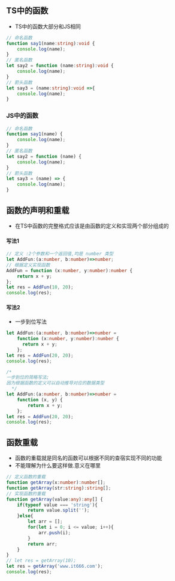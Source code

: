 ## TS中的函数

- TS中的函数大部分和JS相同

```typescript
// 命名函数
function say1(name:string):void {
    console.log(name);
}
// 匿名函数
let say2 = function (name:string):void {
    console.log(name);
}
// 箭头函数
let say3 = (name:string):void =>{
    console.log(name);
}
```



### JS中的函数

```js
// 命名函数
function say1(name) {
    console.log(name);
}
// 匿名函数
let say2 = function (name) {
    console.log(name);
}
// 箭头函数
let say3 = (name) => {
    console.log(name);
}
```



## 函数的声明和重载

- 在TS中函数的完整格式应该是由函数的定义和实现两个部分组成的

#### 写法1

```typescript
// 定义 :2个参数和一个返回值,均是 number 类型
let AddFun:(a:number, b:number)=>number;
// 根据定义实现函数
AddFun = function (x:number, y:number):number {
    return x + y;
};
let res = AddFun(10, 20);
console.log(res);

```

#### 写法2

- 一步到位写法

~~~typescript
let AddFun:(a:number, b:number)=>number =
    function (x:number, y:number):number {
      return x + y;
    };
let res = AddFun(20, 20);
console.log(res);

/* 
一步到位的简略写法;
因为根据函数的定义可以自动推导对应的数据类型
  */ 
let AddFun:(a:number, b:number)=>number =
    function (x, y) {
        return x + y;
    };
let res = AddFun(20, 20);
console.log(res);
~~~







## 函数重载

- 函数的重载就是同名的函数可以根据不同的查宿实现不同的功能
- 不能理解为什么要这样做.意义在哪里

```typescript
// 定义函数的重载
function getArray(x:number):number[];
function getArray(str:string):string[];
// 实现函数的重载
function getArray(value:any):any[] {
    if(typeof value === 'string'){
        return value.split('');
    }else{
        let arr = [];
        for(let i = 0; i <= value; i++){
            arr.push(i);
        }
        return arr;
    }
}
// let res = getArray(10);
let res = getArray('www.it666.com');
console.log(res);
```



